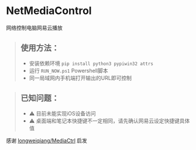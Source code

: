 # NetMediaControl

网络控制电脑网易云播放
> ## 使用方法：
> * 安装依赖环境 `pip install python3 pypiwin32 attrs`
> * 运行 `RUN_NOW.ps1` Powershell脚本
> * 同一局域网内手机端打开输出的URL即可控制


> ## 已知问题：
> + ⚠ 目前未能实现iOS设备访问
> + ⚠ 桌面端和笔记本快捷键不一定相同，请先确认网易云设定快捷键具体值

感谢 [longweiqiang/MediaCtrl](https://github.com/longweiqiang/MediaCtrl) 启发
